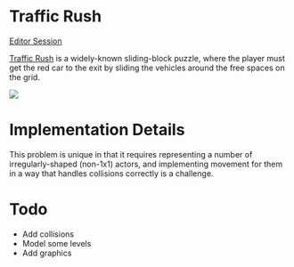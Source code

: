 # Traffic Rush

[Editor Session](http://editor.planning.domains/#read_session=FfCGxvai7C)

[Traffic Rush](https://en.wikipedia.org/wiki/Rush_Hour_(puzzle)) is a widely-known sliding-block puzzle, where the player must get the red car to the exit by sliding the vehicles around the free spaces on the grid.

![](https://www.michaelfogleman.com/static/rush/solution.gif?bust=1531334046)

# Implementation Details

This problem is unique in that it requires representing a number of irregularly-shaped (non-1x1) actors, and implementing movement for them in a way that handles collisions correctly is a challenge.

# Todo

- Add collisions
- Model some levels
- Add graphics